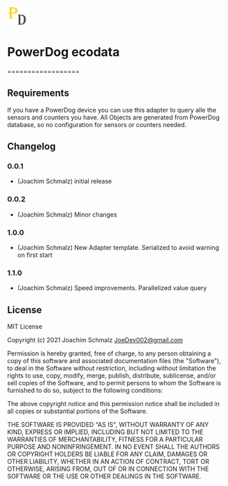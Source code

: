 ![Logo](admin/powerdog.png)
# PowerDog ecodata
==================

## Requirements
If you have a PowerDog device you can use this adapter to query alle the sensors and counters you have. All Objects are generated from PowerDog database, so no configuration for sensors or counters needed.

## Changelog
### 0.0.1
* (Joachim Schmalz) initial release

### 0.0.2
* (Joachim Schmalz) Minor changes

### 1.0.0
* (Joachim Schmalz) New Adapter template. Serialized to avoid warning on first start

### 1.1.0
* (Joachim Schmalz) Speed improvements. Parallelized value query

## License
MIT License

Copyright (c) 2021 Joachim Schmalz <JoeDev002@gmail.com>

Permission is hereby granted, free of charge, to any person obtaining a copy
of this software and associated documentation files (the "Software"), to deal
in the Software without restriction, including without limitation the rights
to use, copy, modify, merge, publish, distribute, sublicense, and/or sell
copies of the Software, and to permit persons to whom the Software is
furnished to do so, subject to the following conditions:

The above copyright notice and this permission notice shall be included in all
copies or substantial portions of the Software.

THE SOFTWARE IS PROVIDED "AS IS", WITHOUT WARRANTY OF ANY KIND, EXPRESS OR
IMPLIED, INCLUDING BUT NOT LIMITED TO THE WARRANTIES OF MERCHANTABILITY,
FITNESS FOR A PARTICULAR PURPOSE AND NONINFRINGEMENT. IN NO EVENT SHALL THE
AUTHORS OR COPYRIGHT HOLDERS BE LIABLE FOR ANY CLAIM, DAMAGES OR OTHER
LIABILITY, WHETHER IN AN ACTION OF CONTRACT, TORT OR OTHERWISE, ARISING FROM,
OUT OF OR IN CONNECTION WITH THE SOFTWARE OR THE USE OR OTHER DEALINGS IN THE
SOFTWARE.